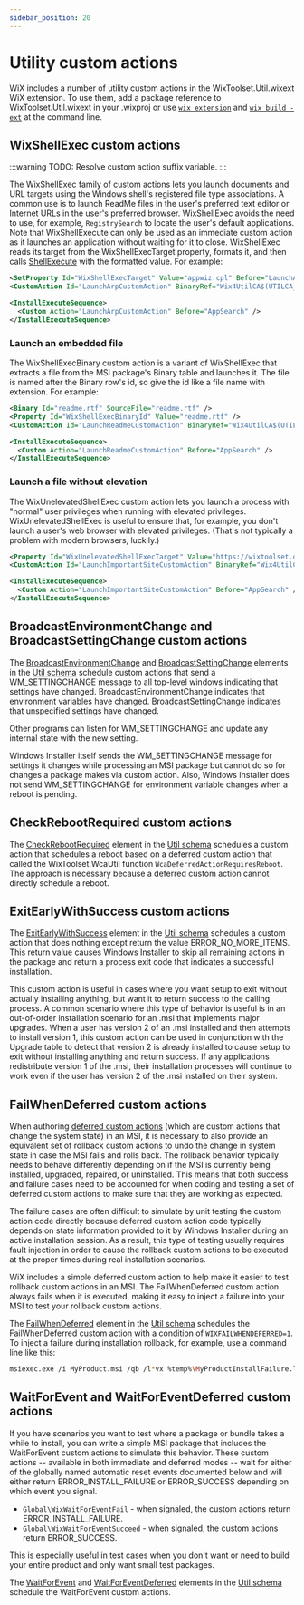 ```yaml
---
sidebar_position: 20
---
```


# Utility custom actions

WiX includes a number of utility custom actions in the WixToolset.Util.wixext WiX extension. To use them, add a package reference to WixToolset.Util.wixext in your .wixproj or use [`wix extension`](../wixexe.md#extension) and [`wix build -ext`](../wixexe.md#build) at the command line.


## WixShellExec custom actions

:::warning
TODO: Resolve custom action suffix variable.
:::

The WixShellExec family of custom actions lets you launch documents and URL targets using the Windows shell's registered file type associations. A common use is to launch ReadMe files in the user's preferred text editor or Internet URLs in the user's preferred browser. WixShellExec avoids the need to use, for example, `RegistrySearch` to locate the user's default applications. Note that WixShellExecute can only be used as an immediate custom action as it launches an application without waiting for it to close. WixShellExec reads its target from the WixShellExecTarget property, formats it, and then calls [ShellExecute](https://learn.microsoft.com/en-us/windows/win32/api/shellapi/nf-shellapi-shellexecutew) with the formatted value. For example:

```xml
<SetProperty Id="WixShellExecTarget" Value="appwiz.cpl" Before="LaunchArpCustomAction" Sequence="execute" />
<CustomAction Id="LaunchArpCustomAction" BinaryRef="Wix4UtilCA$(UTILCA_ARCH)" DllEntry="WixShellExec" Execute="immediate" Return="check" />

<InstallExecuteSequence>
  <Custom Action="LaunchArpCustomAction" Before="AppSearch" />
</InstallExecuteSequence>
```


### Launch an embedded file

The WixShellExecBinary custom action is a variant of WixShellExec that extracts a file from the MSI package's Binary table and launches it. The file is named after the Binary row's id, so give the id like a file name with extension. For example:

```xml
<Binary Id="readme.rtf" SourceFile="readme.rtf" />
<Property Id="WixShellExecBinaryId" Value="readme.rtf" />
<CustomAction Id="LaunchReadmeCustomAction" BinaryRef="Wix4UtilCA$(UTILCA_ARCH)" DllEntry="WixShellExecBinary" Execute="immediate" Return="check" />

<InstallExecuteSequence>
  <Custom Action="LaunchReadmeCustomAction" Before="AppSearch" />
</InstallExecuteSequence>
```


### Launch a file without elevation

The WixUnelevatedShellExec custom action lets you launch a process with "normal" user privileges when running with elevated privileges. WixUnelevatedShellExec is useful to ensure that, for example, you don't launch a user's web browser with elevated privileges. (That's not typically a problem with modern browsers, luckily.)

```xml
<Property Id="WixUnelevatedShellExecTarget" Value="https://wixtoolset.org/" />
<CustomAction Id="LaunchImportantSiteCustomAction" BinaryRef="Wix4UtilCA$(UTILCA_ARCH)" DllEntry="WixUnelevatedShellExec" Execute="immediate" Return="check" />

<InstallExecuteSequence>
  <Custom Action="LaunchImportantSiteCustomAction" Before="AppSearch" />
</InstallExecuteSequence>
```


## BroadcastEnvironmentChange and BroadcastSettingChange custom actions

The [BroadcastEnvironmentChange](reference/schema/util/broadcastenvironmentchange.md) and [BroadcastSettingChange](reference/schema/util/broadcastsettingchange.md) elements in the [Util schema](reference/schema/util/index.md) schedule custom actions that send a WM_SETTINGCHANGE message to all top-level windows indicating that settings have changed. BroadcastEnvironmentChange indicates that environment variables have changed. BroadcastSettingChange indicates that unspecified settings have changed.

Other programs can listen for WM_SETTINGCHANGE and update any internal state with the new setting.

Windows Installer itself sends the WM_SETTINGCHANGE message for settings it changes while processing an MSI package but cannot do so for changes a package makes via custom action. Also, Windows Installer does not send WM_SETTINGCHANGE for environment variable changes when a reboot is pending.


## CheckRebootRequired custom actions

The [CheckRebootRequired](reference/schema/util/checkrebootrequired.md) element in the [Util schema](reference/schema/util/index.md) schedules a custom action that schedules a reboot based on a deferred custom action that called the WixToolset.WcaUtil function `WcaDeferredActionRequiresReboot`. The approach is necessary because a deferred custom action cannot directly schedule a reboot.


## ExitEarlyWithSuccess custom actions

The [ExitEarlyWithSuccess](reference/schema/util/exitearlywithsuccess.md) element in the [Util schema](reference/schema/util/index.md) schedules a custom action that does nothing except return the value ERROR_NO_MORE_ITEMS. This return value causes Windows Installer to skip all remaining actions in the package and return a process exit code that indicates a successful installation.

This custom action is useful in cases where you want setup to exit without actually installing anything, but want it to return success to the calling process. A common scenario where this type of behavior is useful is in an out-of-order installation scenario for an .msi that implements major upgrades. When a user has version 2 of an .msi installed and then attempts to install version 1, this custom action can be used in conjunction with the Upgrade table to detect that version 2 is already installed to cause setup to exit without installing anything and return success. If any applications redistribute version 1 of the .msi, their installation processes will continue to work even if the user has version 2 of the .msi installed on their system.


## FailWhenDeferred custom actions

When authoring [deferred custom actions](https://learn.microsoft.com/en-us/windows/win32/msi/deferred-execution-custom-actions) (which are custom actions that change the system state) in an MSI, it is necessary to also provide an equivalent set of rollback custom actions to undo the change in system state in case the MSI fails and rolls back. The rollback behavior typically needs to behave differently depending on if the MSI is currently being installed, upgraded, repaired, or uninstalled. This means that both success and failure cases need to be accounted for when coding and testing a set of deferred custom actions to make sure that they are working as expected.

The failure cases are often difficult to simulate by unit testing the custom action code directly because deferred custom action code typically depends on state information provided to it by Windows Installer during an active installation session. As a result, this type of testing usually requires fault injection in order to cause the rollback custom actions to be executed at the proper times during real installation scenarios.

WiX includes a simple deferred custom action to help make it easier to test rollback custom actions in an MSI. The FailWhenDeferred custom action always fails when it is executed, making it easy to inject a failure into your MSI to test your rollback custom actions.

The [FailWhenDeferred](reference/schema/util/failwhendeferred.md) element in the [Util schema](reference/schema/util/index.md) schedules the FailWhenDeferred custom action with a condition of `WIXFAILWHENDEFERRED=1`. To inject a failure during installation rollback, for example, use a command line like this:

```sh
msiexec.exe /i MyProduct.msi /qb /l*vx %temp%\MyProductInstallFailure.log WIXFAILWHENDEFERRED=1 
```


## WaitForEvent and WaitForEventDeferred custom actions

If you have scenarios you want to test where a package or bundle takes a while to install, you can write a simple MSI package that includes the WaitForEvent custom actions to simulate this behavior. These custom actions -- available in both immediate and deferred modes -- wait for either of the globally named automatic reset events documented below and will either return ERROR_INSTALL_FAILURE or ERROR_SUCCESS depending on which event you signal.

- `Global\WixWaitForEventFail` - when signaled, the custom actions return ERROR_INSTALL_FAILURE. 
- `Global\WixWaitForEventSucceed` - when signaled, the custom actions return ERROR_SUCCESS.

This is especially useful in test cases when you don't want or need to build your entire product and only want small test packages.

The [WaitForEvent](reference/schema/util/waitforevent.md) and [WaitForEventDeferred](reference/schema/util/waitforeventdeferred.md) elements in the [Util schema](reference/schema/util/index.md) schedule the WaitForEvent custom actions.
